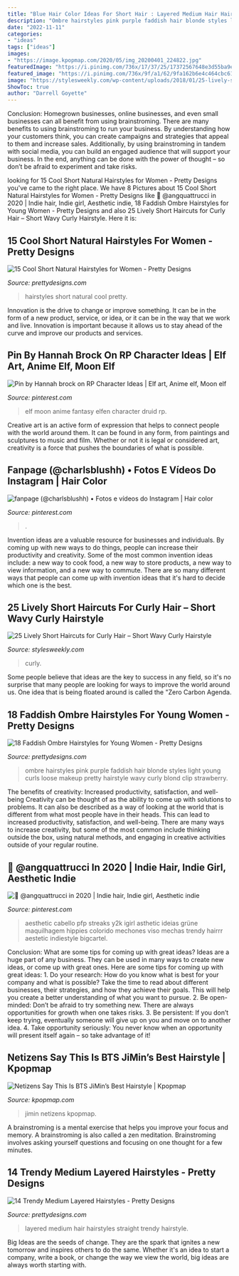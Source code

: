 ```yaml
---
title: "Blue Hair Color Ideas For Short Hair : Layered Medium Hair Hairstyles Straight Trendy Hairstyle"
description: "Ombre hairstyles pink purple faddish hair blonde styles light young curls loose makeup pretty hairstyle wavy curly blond clip strawberry"
date: "2022-11-11"
categories:
- "ideas"
tags: ["ideas"]
images:
- "https://image.kpopmap.com/2020/05/img_20200401_224822.jpg"
featuredImage: "https://i.pinimg.com/736x/17/37/25/17372567648e3d55ba9e8684ec19d91f.jpg"
featured_image: "https://i.pinimg.com/736x/9f/a1/62/9fa162b6e4c464cbc61051d4c82ab5bc.jpg"
image: "https://stylesweekly.com/wp-content/uploads/2018/01/25-lively-short-haircuts-for-curly-hair-short-wavy-curly-hairstyle-ideas-4.jpg"
ShowToc: true
author: "Darrell Goyette"
---
```



Conclusion: Homegrown businesses, online businesses, and even small businesses can all benefit from using brainstroming.
There are many benefits to using brainstroming to run your business. By understanding how your customers think, you can create campaigns and strategies that appeal to them and increase sales. Additionally, by using brainstroming in tandem with social media, you can build an engaged audience that will support your business. In the end, anything can be done with the power of thought – so don’t be afraid to experiment and take risks.

	

		
looking for 15 Cool Short Natural Hairstyles for Women - Pretty Designs you've came to the right place. We have 8 Pictures about 15 Cool Short Natural Hairstyles for Women - Pretty Designs like 🍒 @angquattrucci in 2020 | Indie hair, Indie girl, Aesthetic indie, 18 Faddish Ombre Hairstyles for Young Women - Pretty Designs and also 25 Lively Short Haircuts for Curly Hair – Short Wavy Curly Hairstyle. Here it is:
		
    
## 15 Cool Short Natural Hairstyles For Women - Pretty Designs

<img loading=lazy src="http://www.prettydesigns.com/wp-content/uploads/2013/09/Short-hairstyles-for-black-women.jpg" onerror="this.onerror=null;this.src='https://tse2.mm.bing.net/th?id=OIP.Gqf-UkaSELJyOC-FoRbgfgHaLC&amp;pid=15.1';" alt="15 Cool Short Natural Hairstyles for Women - Pretty Designs">

_Source: prettydesigns.com_

>hairstyles short natural cool pretty. 

	

Innovation is the drive to change or improve something. It can be in the form of a new product, service, or idea, or it can be in the way that we work and live. Innovation is important because it allows us to stay ahead of the curve and improve our products and services.

    
## Pin By Hannah Brock On RP Character Ideas | Elf Art, Anime Elf, Moon Elf

<img loading=lazy src="https://i.pinimg.com/736x/9f/a1/62/9fa162b6e4c464cbc61051d4c82ab5bc.jpg" onerror="this.onerror=null;this.src='https://tse2.mm.bing.net/th?id=OIP.OvfN0XH38Jn2R4yP7qX4twHaLH&amp;pid=15.1';" alt="Pin by Hannah brock on RP Character Ideas | Elf art, Anime elf, Moon elf">

_Source: pinterest.com_

>elf moon anime fantasy elfen character druid rp. 

	

Creative art is an active form of expression that helps to connect people with the world around them. It can be found in any form, from paintings and sculptures to music and film. Whether or not it is legal or considered art, creativity is a force that pushes the boundaries of what is possible.

    
## Fanpage (@charlsblushh) • Fotos E Vídeos Do Instagram | Hair Color

<img loading=lazy src="https://i.pinimg.com/736x/3e/4f/4c/3e4f4c93c29c5fcb182bf7004ca4252d.jpg" onerror="this.onerror=null;this.src='https://tse3.mm.bing.net/th?id=OIP.puBUdhcNNqgyjm1WRLgEvAHaNK&amp;pid=15.1';" alt="fanpage (@charlsblushh) • Fotos e vídeos do Instagram | Hair color">

_Source: pinterest.com_

>. 

	

Invention ideas are a valuable resource for businesses and individuals. By coming up with new ways to do things, people can increase their productivity and creativity. Some of the most common invention ideas include: a new way to cook food, a new way to store products, a new way to view information, and a new way to commute. There are so many different ways that people can come up with invention ideas that it's hard to decide which one is the best.

    
## 25 Lively Short Haircuts For Curly Hair – Short Wavy Curly Hairstyle

<img loading=lazy src="https://stylesweekly.com/wp-content/uploads/2018/01/25-lively-short-haircuts-for-curly-hair-short-wavy-curly-hairstyle-ideas-4.jpg" onerror="this.onerror=null;this.src='https://tse1.mm.bing.net/th?id=OIP.KLEsBL66geYmFp7GdC1o-AHaJQ&amp;pid=15.1';" alt="25 Lively Short Haircuts for Curly Hair – Short Wavy Curly Hairstyle">

_Source: stylesweekly.com_

>curly. 

	

Some people believe that ideas are the key to success in any field, so it's no surprise that many people are looking for ways to improve the world around us. One idea that is being floated around is called the "Zero Carbon Agenda.

    
## 18 Faddish Ombre Hairstyles For Young Women - Pretty Designs

<img loading=lazy src="http://www.prettydesigns.com/wp-content/uploads/2014/01/Ombre-Hairstyles-Pink-and-Purple1.jpg" onerror="this.onerror=null;this.src='https://tse2.mm.bing.net/th?id=OIP.ZTIDDFGKW04izFsdicEeugHaLZ&amp;pid=15.1';" alt="18 Faddish Ombre Hairstyles for Young Women - Pretty Designs">

_Source: prettydesigns.com_

>ombre hairstyles pink purple faddish hair blonde styles light young curls loose makeup pretty hairstyle wavy curly blond clip strawberry. 

	

The benefits of creativity: Increased productivity, satisfaction, and well-being
Creativity can be thought of as the ability to come up with solutions to problems. It can also be described as a way of looking at the world that is different from what most people have in their heads. This can lead to increased productivity, satisfaction, and well-being. There are many ways to increase creativity, but some of the most common include thinking outside the box, using natural methods, and engaging in creative activities outside of your regular routine.

    
## 🍒 @angquattrucci In 2020 | Indie Hair, Indie Girl, Aesthetic Indie

<img loading=lazy src="https://i.pinimg.com/736x/17/37/25/17372567648e3d55ba9e8684ec19d91f.jpg" onerror="this.onerror=null;this.src='https://tse3.mm.bing.net/th?id=OIP.ACSPKLQGMfHbsQRimS6h3gHaNK&amp;pid=15.1';" alt="🍒 @angquattrucci in 2020 | Indie hair, Indie girl, Aesthetic indie">

_Source: pinterest.com_

>aesthetic cabello pfp streaks y2k igirl asthetic ideias grüne maquilhagem hippies colorido mechones viso mechas trendy hairrr aestetic indiestyle bigcartel. 

	

Conclusion: What are some tips for coming up with great ideas?
Ideas are a huge part of any business. They can be used in many ways to create new ideas, or come up with great ones. Here are some tips for coming up with great ideas: 1. Do your research: How do you know what is best for your company and what is possible? Take the time to read about different businesses, their strategies, and how they achieve their goals. This will help you create a better understanding of what you want to pursue. 2. Be open-minded: Don’t be afraid to try something new. There are always opportunities for growth when one takes risks. 3. Be persistent: If you don’t keep trying, eventually someone will give up on you and move on to another idea. 4. Take opportunity seriously: You never know when an opportunity will present itself again – so take advantage of it! 
    
## Netizens Say This Is BTS JiMin’s Best Hairstyle | Kpopmap

<img loading=lazy src="https://image.kpopmap.com/2020/05/img_20200401_224822.jpg" onerror="this.onerror=null;this.src='https://tse4.mm.bing.net/th?id=OIP.5HGNyvObLOlNYOGN4dWryQHaLH&amp;pid=15.1';" alt="Netizens Say This Is BTS JiMin’s Best Hairstyle | Kpopmap">

_Source: kpopmap.com_

>jimin netizens kpopmap. 

	

A brainstroming is a mental exercise that helps you improve your focus and memory. A brainstroming is also called a zen meditation. Brainstroming involves asking yourself questions and focusing on one thought for a few minutes.

    
## 14 Trendy Medium Layered Hairstyles - Pretty Designs

<img loading=lazy src="https://www.prettydesigns.com/wp-content/uploads/2014/10/Medium-Layered-Hairstyle-for-Straight-Hair.jpg" onerror="this.onerror=null;this.src='https://tse4.mm.bing.net/th?id=OIP.sYAiEw9SfbG9crgC9pmJAAHaJ4&amp;pid=15.1';" alt="14 Trendy Medium Layered Hairstyles - Pretty Designs">

_Source: prettydesigns.com_

>layered medium hair hairstyles straight trendy hairstyle. 

	

Big Ideas are the seeds of change. They are the spark that ignites a new tomorrow and inspires others to do the same. Whether it's an idea to start a company, write a book, or change the way we view the world, big ideas are always worth starting with.

